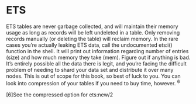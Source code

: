 # ETS
ETS tables are never garbage collected, and will maintain their memory usage as long as
records will be left undeleted in a table. Only removing records manually (or deleting the
table) will reclaim memory.
In the rare cases you’re actually leaking ETS data, call the undocumented ets:i()
function in the shell. It will print out information regarding number of entries (size) and
how much memory they take (mem). Figure out if anything is bad.
It’s entirely possible all the data there is legit, and you’re facing the difficult problem
of needing to shard your data set and distribute it over many nodes. This is out of scope
for this book, so best of luck to you. You can look into compression of your tables if you
need to buy time, however. <sup>6</sup>

[6]See the compressed option for ets:new/2<br>
